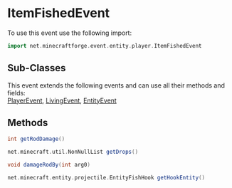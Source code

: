 # ItemFishedEvent

To use this event use the following import:
```groovy
import net.minecraftforge.event.entity.player.ItemFishedEvent
```

## Sub-Classes
This event extends the following events and can use all their methods and fields: <br>
[PlayerEvent](player_event.md), [LivingEvent](living_event.md), [EntityEvent](entity_event.md)

## Methods
```groovy
int getRodDamage()
```

```groovy
net.minecraft.util.NonNullList getDrops()
```

```groovy
void damageRodBy(int arg0)
```

```groovy
net.minecraft.entity.projectile.EntityFishHook getHookEntity()
```

